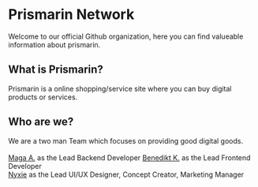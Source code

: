 # Prismarin Network

Welcome to our official Github organization, here you can find valueable information about prismarin.

## What is Prismarin?

Prismarin is a online shopping/service site where you can buy digital products or services.

## Who are we?

We are a two man Team which focuses on providing good digital goods.
<br /> <br />
[Maga A.](https://github.com/reapermaga) as the Lead Backend Developer
[Benedikt K.](https://github.com/benediktkaiser) as the Lead Frontend Developer
<br />
[Nyxie](https://github.com/nyxiie) as the Lead UI/UX Designer, Concept Creator, Marketing Manager

